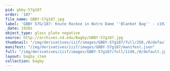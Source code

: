 ```yaml
---
pid: gbby-57g187
order: '187'
file_name: GBBY-57g187.jpg
label: 'GBBY 57G/187: Knute Rockne in Notre Dame ''Blanket Bag'' - c1920s'
_date: 1920s
object_type: glass plate negative
source: http://archives.nd.edu/Bagby/GBBY-57g187.jpg
thumbnail: "/img/derivatives/iiif/images/GBBY-57g187/full/250,/0/default.jpg"
manifest: "/img/derivatives/iiif/images/GBBY-57g187/manifest.json"
full: "/img/derivatives/iiif/images/GBBY-57g187/full/1140,/0/default.jpg"
layout: bagby_item
collection: bagby
---
```

